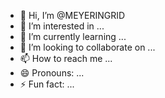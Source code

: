 - 👋 Hi, I’m @MEYERINGRID
- 👀 I’m interested in ...
- 🌱 I’m currently learning ...
- 💞️ I’m looking to collaborate on ...
- 📫 How to reach me ...
- 😄 Pronouns: ...
- ⚡ Fun fact: ...

<!---
MEYERINGRID/MEYERINGRID is a ✨ special ✨ repository because its `README.md` (this file) appears on your GitHub profile.
You can click the Preview link to take a look at your changes.
--->
